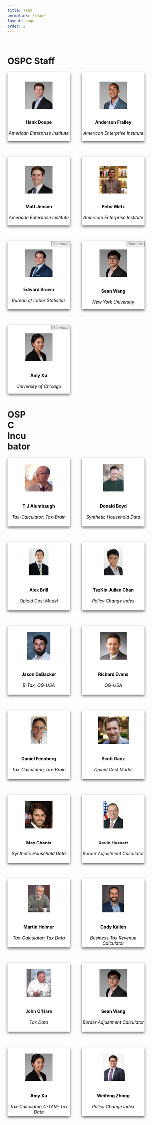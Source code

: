 ```yaml
---
title: Team
permalink: /team/
layout: page
order: 2
---
```

<style>
.wrap{
	width: 100%; 
}
.teamcard{
	box-shadow: 0 4px 8px 0 rgba(0,0,0,0.6);
	transition: 0.4s;
	width: 200px;
	height: 220px;
	background:#fff;
	text-align:center;
	margin-right:40px;
	margin-bottom:50px;
	float: left;
}
@media screen and (max-width: 600px){
	.teamcard{
		box-shadow: 0 4px 8px 0 rgba(0,0,0,0.6);
		transition: 0.4s;
		background:#fff;
		text-align:center;
		width:200px;
		display:block;
		margin-right:500px;
	}
}

a.teamcard {
	color: black;
	text-decoration: none;
}
a.teamcard:hover {
	color: black;
	text-decoration: none;
	background-color: #eff1f2;
}
a.teamcard:visited {
	color: black;
}

</style>

<br>
<h1><b>OSPC Staff</b></h1>
<div class ="wrap">
	<a href="https://github.com/hdoupe" class ="teamcard">
		<img src ="/images/doupe.jpg"  style="height:40%; margin:30px 0px 10px 0px">
		<div class ="container">
			<h4><b>Hank Doupe</b></h4>
			<p><i>American Enterprise Institute</i></p>
		</div>
	</a>
	<a href="https://github.com/andersonfrailey" class ="teamcard">
		<img src ="/images/frailey.jpg" style="height:40%; margin:30px 0px 10px 0px">
		<div class ="container">
			<h4><b>Anderson Frailey</b></h4>
			<p><i>American Enterprise Institute</i></p>
		</div>
	</a>
		<a href="https://github.com/MattHJensen" class ="teamcard">
		<img src ="/images/jensen.jpg" style="height:40%; margin:30px 0px 10px 0px">
		<div class ="container">
			<h4><b>Matt Jensen</b></h4>
			<p><i>American Enterprise Institute</i></p>
		</div>
	</a>
		<a href="https://github.com/Peter-Metz" class ="teamcard">
		<img src ="/images/metz.jpg" style="height:40%; margin:30px 0px 10px 0px">
		<div class ="container">
			<h4><b>Peter Metz</b></h4>
			<p><i>American Enterprise Institute</i></p>
		</div>
	</a>
	<div class ="teamcard">
		<p style="margin:0px 0px 0px 140px; color:gray; background-color:#E8E8E8; border:1px; border-style:solid; border-color:gray; font-size:12px"><i>Alumnus</i></p>
		<img src ="/images/brown.jpg"  style="height:40%; margin:10px 0px 10px 0px">
		<div class ="container">
			<h4><b>Edward Brown</b></h4>
			<p><i>Bureau of Labor Statistics</i></p>
		</div>
	</div>
	<a href="https://github.com/GoFroggyRun" class ="teamcard">
		<p style="margin:0px 0px 0px 140px; color:gray; background-color:#E8E8E8; border:1px; border-style:solid; border-color:gray; font-size:12px"><i>Alumnus</i></p>
		<img src ="/images/wang.jpg" style="height:40%; margin:10px 0px 15px 0px">
		<div class ="container">
			<h4><b>Sean Wang</b></h4>
			<p><i>New York University</i></p>
		</div>
	</a>
	<a href="https://github.com/Amy-Xu" class ="teamcard">
		<p style="margin:0px 0px 0px 140px; color:gray; background-color:#E8E8E8; border:1px; border-style:solid; border-color:gray; font-size:12px"><i>Alumnus</i></p>
		<img src ="/images/xu.jpg" style="height:40%; margin:10px 0px 15px 0px">
		<div class ="container">
			<h4><b>Amy Xu</b></h4>
			<p><i>University of Chicago</i></p>
		</div>
	</a>
<p><br><br></p>
<h1 style="text-align:left;margin-right:85%"><b>OSPC Incubator</b></h1>
	<a href="https://github.com/talumbau" class ="teamcard">
		<img src ="/images/alumbaugh.jpg"  style="height:40%; margin:20px 0px 15px 0px">
		<div class ="container">
			<h4><b>T.J Alumbaugh</b></h4>
			<p><i>Tax-Calculator; Tax-Brain</i></p>
		</div>
	</a>
	<a href="https://github.com/donboyd5" class ="teamcard">
		<img src ="/images/boyd.jpg"  style="height:40%; margin:20px 0px 15px 0px">
		<div class ="container">
			<h4><b>Donald Boyd</b></h4>
			<p><i>Synthetic Household Data</i></p>
		</div>
	</a>
	<div class ="teamcard">
		<img src ="/images/brill.jpg"  style="height:40%; margin:20px 0px 15px 0px">
		<div class ="container">
			<h4><b>Alex Brill</b></h4>
			<p><i>Opioid Cost Model</i></p>
		</div>
	</div>
	<a href="https://github.com/ctszkin" class ="teamcard">
		<img src ="/images/chan.jpg" style="height:40%; margin:20px 0px 15px 0px">
		<div class ="container">
			<h4><b>TszKin Julian Chan</b></h4>
			<p><i>Policy Change Index</i></p>
		</div>
	</a>
		<a href="https://github.com/jdebacker" class ="teamcard">
		<img src ="/images/debacker.jpg" style="height:40%; margin:20px 0px 15px 0px">
		<div class ="container">
			<h4><b>Jason DeBacker</b></h4>
			<p><i>B-Tax; OG-USA</i></p>
		</div>
	</a>
		<a href="https://github.com/rickecon" class ="teamcard">
		<img src ="/images/evans.jpg" style="height:40%; margin:20px 0px 15px 0px">
		<div class ="container">
			<h4><b>Richard Evans</b></h4>
			<p><i>OG-USA</i></p>
		</div>
	</a>
	<a href="https://github.com/feenberg" class ="teamcard">
		<img src ="/images/feenberg.jpg"  style="height:40%; margin:20px 0px 15px 0px">
		<div class ="container">
			<h4><b>Daniel Feenberg</b></h4>
			<p><i>Tax-Calculator; Tax-Brain</i></p>
		</div>
	</a>
	<div class ="teamcard">
		<img src ="/images/ganz.jpg"  style="height:40%; margin:20px 0px 15px 0px">
		<div class ="container">
			<h4><b>Scott Ganz</b></h4>
			<p><i>Opioid Cost Model</i></p>
		</div>
	</div>
	<a href="https://github.com/MaxGhenis" class ="teamcard">
		<img src ="/images/ghenis.jpg" style="height:40%; margin:20px 0px 15px 0px">
		<div class ="container">
			<h4><b>Max Ghenis</b></h4>
			<p><i>Synthetic Household Data</i></p>
		</div>
	</a>
		<div class ="teamcard">
		<img src ="/images/hassett.jpg" style="height:40%; margin:20px 0px 15px 0px">
		<div class ="container">
			<h4><b>Kevin Hassett</b></h4>
			<p><i>Border Adjustment Calculator</i></p>
		</div>
	</div>
		<a href="https://github.com/martinholmer" class ="teamcard">
		<img src ="/images/holmer.png" style="height:40%; margin:20px 0px 15px 0px">
		<div class ="container">
			<h4><b>Martin Holmer</b></h4>
			<p><i>Tax-Calculator; Tax Data</i></p>
		</div>
	</a>
		<a href="https://github.com/codykallen" class ="teamcard">
		<img src ="/images/kallen.jpg" style="height:40%; margin:20px 0px 15px 0px">
		<div class ="container">
			<h4><b>Cody Kallen</b></h4>
			<p><i>Business Tax Revenue Calculator</i></p>
		</div>
	</a>
		<div class ="teamcard">
		<img src ="/images/ohare.png" style="height:40%; margin:20px 0px 15px 0px">
		<div class ="container">
			<h4><b>John O'Hare</b></h4>
			<p><i>Tax Data</i></p>
		</div>
	</div>
		<a href="https://github.com/GoFroggyRun" class ="teamcard">
		<img src ="/images/wang.jpg" style="height:40%; margin:20px 0px 15px 0px">
		<div class ="container">
			<h4><b>Sean Wang</b></h4>
			<p><i>Border Adjustment Calculator</i></p>
		</div>
	</a>
		<a href="https://github.com/Amy-Xu" class ="teamcard">
		<img src ="/images/xu.jpg" style="height:40%; margin:20px 0px 15px 0px">
		<div class ="container">
			<h4><b>Amy Xu</b></h4>
			<p><i>Tax-Calculator; C-TAM; Tax Data</i></p>
		</div>
	</a>
		<a href="https://github.com/towashington" class ="teamcard">
		<img src ="/images/zhong.jpg" style="height:40%; margin:20px 0px 15px 0px">
		<div class ="container">
			<h4><b>Weifeng Zhong</b></h4>
			<p><i>Policy Change Index</i></p>
		</div>
	</a>
</div>
